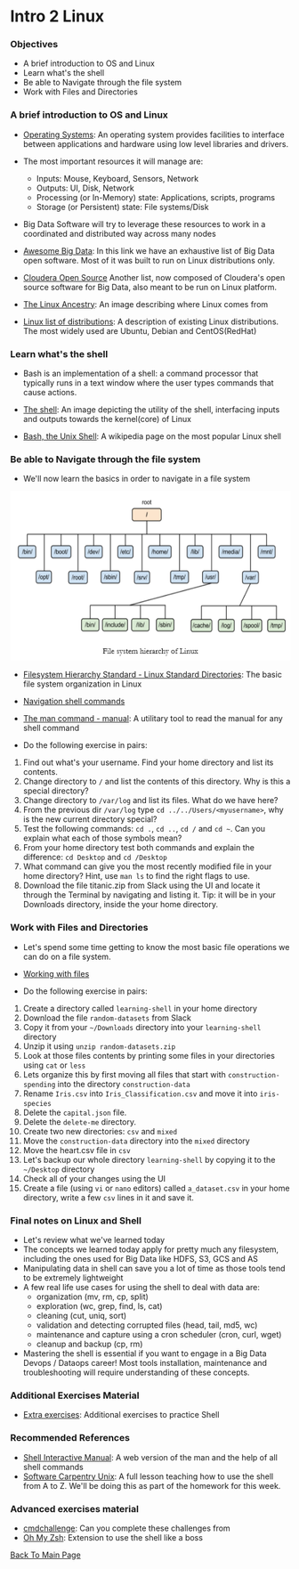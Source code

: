 # Intro 2 Linux

### Objectives
* A brief introduction to OS and Linux
* Learn what's the shell
* Be able to Navigate through the file system
* Work with Files and Directories

### A brief introduction to OS and Linux
* [Operating Systems](https://en.wikipedia.org/wiki/Operating_system): An operating system provides facilities to interface between applications and hardware using low level libraries and drivers.
* The most important resources it will manage are:
  * Inputs: Mouse, Keyboard, Sensors, Network
  * Outputs: UI, Disk, Network 
  * Processing (or In-Memory) state: Applications, scripts, programs
  * Storage (or Persistent) state: File systems/Disk
  
* Big Data Software will try to leverage these resources to work in a coordinated and distributed way across many nodes
* [Awesome Big Data](https://github.com/onurakpolat/awesome-bigdata): In this link we have an exhaustive list of Big Data open software. Most of it was built to run on Linux distributions only.
* [Cloudera Open Source](https://www.cloudera.com/products/open-source/apache-hadoop/key-cdh-components.html) Another list, now composed of Cloudera's open source software for Big Data, also meant to be run on Linux platform.
* [The Linux Ancestry](https://en.wikipedia.org/wiki/Unix#/media/File:Unix_history-simple.svg): An image describing where Linux comes from
* [Linux list of distributions](https://en.wikipedia.org/wiki/List_of_Linux_distributions): A description of existing Linux distributions. The most widely used are Ubuntu, Debian and CentOS(RedHat)

### Learn what's the shell
* Bash is an implementation of a shell: a command processor that typically runs in a text window where the user types commands that cause actions.

* [The shell](./bash-git-files/shell.png): An image depicting the utility of the shell, interfacing inputs and outputs towards the kernel(core) of Linux
* [Bash, the Unix Shell](https://en.wikipedia.org/wiki/Bash_(Unix_shell)): A wikipedia page on the most popular Linux shell

### Be able to Navigate through the file system
* We'll now learn the basics in order to navigate in a file system

![](bash-git-files/fshierarchy.png)

* [Filesystem Hierarchy Standard - Linux Standard Directories](https://en.wikipedia.org/wiki/Filesystem_Hierarchy_Standard): The basic file system organization in Linux
* [Navigation shell commands](https://github.com/cce-bigdataintro-1160/CEBD-1160-fall-2019-code/blob/master/class2-notebook/2-navigation_shell_commands.sh)
* [The man command - manual](http://www.linfo.org/man.html): A utilitary tool to read the manual for any shell command

* Do the following exercise in pairs:
1. Find out what's your username. Find your home directory and list its contents.
2. Change directory to `/` and list the contents of this directory. Why is this a special directory?
3. Change directory to `/var/log` and list its files. What do we have here?
4. From the previous dir `/var/log` type `cd ../../Users/<myusername>`, why is the new current directory special?
5. Test the following commands: `cd .`, `cd ..`, `cd /` and  `cd ~`. Can you explain what each of those symbols mean?
6. From your home directory test both commands and explain the difference: `cd Desktop` and `cd /Desktop`
7. What command can give you the most recently modified file in your home directory? Hint, use `man ls` to find the right flags to use.
8. Download the file titanic.zip from Slack using the UI and locate it through the Terminal by navigating and listing it. Tip: it will be in your Downloads directory, inside the your home directory.

### Work with Files and Directories
* Let's spend some time getting to know the most basic file operations we can do on a file system.
* [Working with files](https://github.com/cce-bigdataintro-1160/CEBD-1160-fall-2019-code/blob/master/class2-notebook/3-files_dirs_shell_commands.sh)

* Do the following exercise in pairs:
1. Create a directory called `learning-shell` in your home directory
2. Download the file `random-datasets` from Slack
3. Copy it from your `~/Downloads` directory into your `learning-shell` directory
4. Unzip it using `unzip random-datasets.zip`
5. Look at those files contents by printing some files in your directories using `cat` or `less`
6. Lets organize this by first moving all files that start with `construction-spending` into the directory `construction-data`
7. Rename `Iris.csv` into `Iris_Classification.csv` and move it into `iris-species`
8. Delete the `capital.json` file.
9. Delete the `delete-me` directory.
10. Create two new directories: `csv` and `mixed`
11. Move the `construction-data` directory into the `mixed` directory
12. Move the heart.csv file in `csv`
13. Let's backup our whole directory `learning-shell` by copying it to the `~/Desktop` directory
14. Check all of your changes using the UI
15. Create a file (using `vi` or `nano` editors) called `a_dataset.csv` in your home directory, write a few `csv` lines in it and save it.

### Final notes on Linux and Shell
* Let's review what we've learned today
* The concepts we learned today apply for pretty much any filesystem, including the ones used for Big Data like HDFS, S3, GCS and AS
* Manipulating data in shell can save you a lot of time as those tools tend to be extremely lightweight
* A few real life use cases for using the shell to deal with data are:
  - organization (mv, rm, cp, split)
  - exploration (wc, grep, find, ls, cat)
  - cleaning (cut, uniq, sort)
  - validation and detecting corrupted files (head, tail, md5, wc)
  - maintenance and capture using a cron scheduler (cron, curl, wget)
  - cleanup and backup (cp, rm)
* Mastering the shell is essential if you want to engage in a Big Data Devops / Dataops career! Most tools installation, maintenance and troubleshooting will require understanding of these concepts.

### Additional Exercises Material
* [Extra exercises](./2-bash-exercises.md): Additional exercises to practice Shell

### Recommended References
* [Shell Interactive Manual](https://explainshell.com/): A web version of the man and the help of all shell commands
* [Software Carpentry Unix](https://swcarpentry.github.io/shell-novice/): A full lesson teaching how to use the shell from A to Z. We'll be doing this as part of the homework for this week.

### Advanced exercises material
* [cmdchallenge](https://cmdchallenge.com/): Can you complete these challenges from 
* [Oh My Zsh](https://ohmyz.sh/): Extension to use the shell like a boss

[Back To Main Page](./index.md)